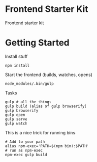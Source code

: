 # Frontend Starter Kit

Frontend starter kit

Getting Started
===============

Install stuff
```console
npm install
```

Start the frontend (builds, watches, opens)

```console
node_modules/.bin/gulp
```

Tasks
```console
gulp # all the things
gulp build (alias of gulp browserify)
gulp browserify
gulp open
gulp serve
gulp watch
```

This is a nice trick for running bins
```console
# Add to your path
alias npm-exec='PATH=$(npm bin):$PATH'
# run as npm-exec
npm-exec gulp build
```
